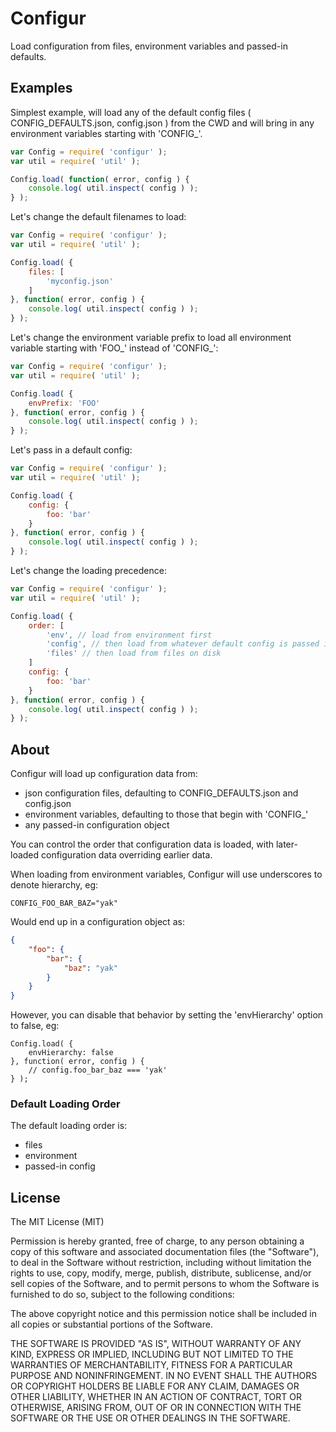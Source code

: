 
# Configur

Load configuration from files, environment variables and passed-in defaults.

## Examples

Simplest example, will load any of the default config files ( CONFIG_DEFAULTS.json, config.json ) from
the CWD and will bring in any environment variables starting with 'CONFIG_'.

```javascript
var Config = require( 'configur' );
var util = require( 'util' );

Config.load( function( error, config ) {
    console.log( util.inspect( config ) );
} );
```

Let's change the default filenames to load:

```javascript
var Config = require( 'configur' );
var util = require( 'util' );

Config.load( {
    files: [
        'myconfig.json'
    ]
}, function( error, config ) {
    console.log( util.inspect( config ) );
} );
```

Let's change the environment variable prefix to load all environment
variable starting with 'FOO_' instead of 'CONFIG_':

```javascript
var Config = require( 'configur' );
var util = require( 'util' );

Config.load( {
    envPrefix: 'FOO'
}, function( error, config ) {
    console.log( util.inspect( config ) );
} );
```

Let's pass in a default config:

```javascript
var Config = require( 'configur' );
var util = require( 'util' );

Config.load( {
    config: {
        foo: 'bar'
    }
}, function( error, config ) {
    console.log( util.inspect( config ) );
} );
```

Let's change the loading precedence:

```javascript
var Config = require( 'configur' );
var util = require( 'util' );

Config.load( {
    order: [
        'env', // load from environment first
        'config', // then load from whatever default config is passed in
        'files' // then load from files on disk
    ]
    config: {
        foo: 'bar'
    }
}, function( error, config ) {
    console.log( util.inspect( config ) );
} );
```

## About

Configur will load up configuration data from:

 - json configuration files, defaulting to CONFIG_DEFAULTS.json and config.json
 - environment variables, defaulting to those that begin with 'CONFIG_'
 - any passed-in configuration object

You can control the order that configuration data is loaded, with later-loaded configuration data
overriding earlier data.

When loading from environment variables, Configur will use underscores to denote hierarchy, eg:

```
CONFIG_FOO_BAR_BAZ="yak"
```

Would end up in a configuration object as:

```json
{
    "foo": {
        "bar": {
            "baz": "yak"
        }
    }
}
```

However, you can disable that behavior by setting the 'envHierarchy' option to false, eg:

```
Config.load( {
    envHierarchy: false
}, function( error, config ) {
    // config.foo_bar_baz === 'yak'
} );
```

### Default Loading Order

The default loading order is:

 - files
 - environment
 - passed-in config

## License

The MIT License (MIT)

Permission is hereby granted, free of charge, to any person obtaining a copy
of this software and associated documentation files (the "Software"), to deal
in the Software without restriction, including without limitation the rights
to use, copy, modify, merge, publish, distribute, sublicense, and/or sell
copies of the Software, and to permit persons to whom the Software is
furnished to do so, subject to the following conditions:

The above copyright notice and this permission notice shall be included in
all copies or substantial portions of the Software.

THE SOFTWARE IS PROVIDED "AS IS", WITHOUT WARRANTY OF ANY KIND, EXPRESS OR
IMPLIED, INCLUDING BUT NOT LIMITED TO THE WARRANTIES OF MERCHANTABILITY,
FITNESS FOR A PARTICULAR PURPOSE AND NONINFRINGEMENT. IN NO EVENT SHALL THE
AUTHORS OR COPYRIGHT HOLDERS BE LIABLE FOR ANY CLAIM, DAMAGES OR OTHER
LIABILITY, WHETHER IN AN ACTION OF CONTRACT, TORT OR OTHERWISE, ARISING FROM,
OUT OF OR IN CONNECTION WITH THE SOFTWARE OR THE USE OR OTHER DEALINGS IN
THE SOFTWARE.
